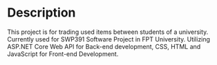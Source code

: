 # Description

This project is for trading used items between students of a university. Currently used for SWP391 Software Project in
FPT University.
Utilizing ASP.NET Core Web API for Back-end development, CSS, HTML and JavaScript for Front-end Development.
